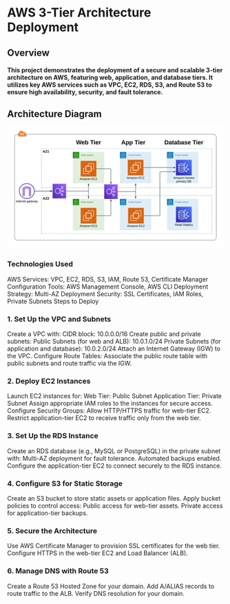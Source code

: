 # AWS 3-Tier Architecture Deployment
## Overview
#### This project demonstrates the deployment of a secure and scalable 3-tier architecture on AWS, featuring web, application, and database tiers. It utilizes key AWS services such as VPC, EC2, RDS, S3, and Route 53 to ensure high availability, security, and fault tolerance.

## Architecture Diagram
![3-Tier Cloud Application Architecture](https://github.com/Dipesh001m/3tier-cloud-app/blob/main/Diagram.png)

### Technologies Used
AWS Services: VPC, EC2, RDS, S3, IAM, Route 53, Certificate Manager
Configuration Tools: AWS Management Console, AWS CLI
Deployment Strategy: Multi-AZ Deployment
Security: SSL Certificates, IAM Roles, Private Subnets
Steps to Deploy

### 1. Set Up the VPC and Subnets
Create a VPC with:
CIDR block: 10.0.0.0/16
Create public and private subnets:
Public Subnets (for web and ALB): 10.0.1.0/24
Private Subnets (for application and database): 10.0.2.0/24
Attach an Internet Gateway (IGW) to the VPC.
Configure Route Tables:
Associate the public route table with public subnets and route traffic via the IGW.

### 2. Deploy EC2 Instances
Launch EC2 instances for:
Web Tier: Public Subnet
Application Tier: Private Subnet
Assign appropriate IAM roles to the instances for secure access.
Configure Security Groups:
Allow HTTP/HTTPS traffic for web-tier EC2.
Restrict application-tier EC2 to receive traffic only from the web tier.

### 3. Set Up the RDS Instance
Create an RDS database (e.g., MySQL or PostgreSQL) in the private subnet with:
Multi-AZ deployment for fault tolerance.
Automated backups enabled.
Configure the application-tier EC2 to connect securely to the RDS instance.

### 4. Configure S3 for Static Storage
Create an S3 bucket to store static assets or application files.
Apply bucket policies to control access:
Public access for web-tier assets.
Private access for application-tier backups.

### 5. Secure the Architecture
Use AWS Certificate Manager to provision SSL certificates for the web tier.
Configure HTTPS in the web-tier EC2 and Load Balancer (ALB).

### 6. Manage DNS with Route 53
Create a Route 53 Hosted Zone for your domain.
Add A/ALIAS records to route traffic to the ALB.
Verify DNS resolution for your domain.

